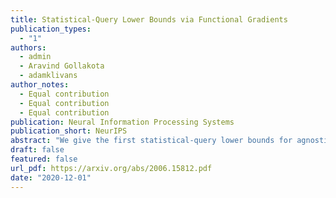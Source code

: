 ```yaml
---
title: Statistical-Query Lower Bounds via Functional Gradients
publication_types:
  - "1"
authors:
  - admin
  - Aravind Gollakota
  - adamklivans
author_notes:
  - Equal contribution
  - Equal contribution
  - Equal contribution
publication: Neural Information Processing Systems
publication_short: NeurIPS
abstract: "We give the first statistical-query lower bounds for agnostically learning any non-polynomial activation with respect to Gaussian marginals (e.g., ReLU, sigmoid, sign). For the specific problem of ReLU regression (equivalently, agnostically learning a ReLU), we show that any statistical-query algorithm with tolerance n^−{(1/ϵ)^b} must use at least 2^{n^{cϵ}} queries for some constant b,c>0, where n is the dimension and ϵ is the accuracy parameter. Our results rule out general (as opposed to correlational) SQ learning algorithms, which is unusual for real-valued learning problems. Our techniques involve a gradient boosting procedure for amplifying recent lower bounds due to Diakonikolas et al. (COLT 2020) and Goel et al. (ICML 2020) on the SQ dimension of functions computed by two-layer neural networks. The crucial new ingredient is the use of a nonstandard convex functional during the boosting procedure. This also yields a best-possible reduction between two commonly studied models of learning, agnostic learning and probabilistic concepts."
draft: false
featured: false
url_pdf: https://arxiv.org/abs/2006.15812.pdf
date: "2020-12-01"
---
```

